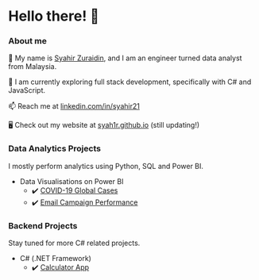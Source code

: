 # Hello there! 👋

### About me

👐 My name is [Syahir Zuraidin](https://www.linkedin.com/in/syahir21/), and I am an engineer turned data analyst from Malaysia. 

🌱 I am currently exploring full stack development, specifically with C# and JavaScript.

📫 Reach me at [linkedin.com/in/syahir21](https://www.linkedin.com/in/syahir21/)

🖥️ Check out my website at [syah1r.github.io](https://syah1r.github.io/my-portfolio/) (still updating!)

### Data Analytics Projects
I mostly perform analytics using Python, SQL and Power BI.
  - Data Visualisations on Power BI 
    - ✔️ [COVID-19 Global Cases](https://github.com/syah1r/covid19-powerbi)
    - ✔️ [Email Campaign Performance](https://github.com/syah1r/marketing-campaign-pbi)


### Backend Projects
Stay tuned for more C# related projects.
  - C# (.NET Framework)
    - ✔️ [Calculator App](https://github.com/syah1r/calculator-app)


